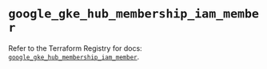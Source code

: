 # `google_gke_hub_membership_iam_member`

Refer to the Terraform Registry for docs: [`google_gke_hub_membership_iam_member`](https://registry.terraform.io/providers/hashicorp/google-beta/5.43.1/docs/resources/google_gke_hub_membership_iam_member).

